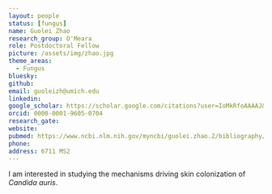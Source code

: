 ```yaml
---
layout: people
status: [fungus]
name: Guolei Zhao
research_group: O'Meara
role: Postdoctoral Fellow
picture: /assets/img/zhao.jpg
theme_areas:
  - Fungus
bluesky: 
github: 
email: guoleizh@umich.edu
linkedin:
google_scholar: https://scholar.google.com/citations?user=IoMkRfoAAAAJ&hl=en
orcid: 0000-0001-9605-0704
research_gate: 
website: 
pubmed: https://www.ncbi.nlm.nih.gov/myncbi/guolei.zhao.2/bibliography/public/
phone: 
address: 6711 MS2
---
```


I am interested in studying the mechanisms driving skin colonization of *Candida auris*.